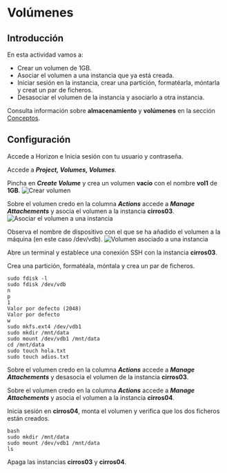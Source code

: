 # Volúmenes
## Introducción
En esta actividad vamos a:

- Crear un volumen de 1GB.
- Asociar el volumen a una instancia que ya está creada.
- Iniciar sesión en la instancia, crear una partición, formatéarla, móntarla y creat un par de ficheros.
- Desasociar el volumen de la instancia y asociarlo a otra instancia.

Consulta información sobre **almacenamiento** y **volúmenes** en la sección [Conceptos](../../../09-Conceptos/Conceptos.md#almacenamiento).

## Configuración
Accede a Horizon e Inicia sesión con tu usuario y contraseña.

Accede a  ***Project, Volumes, Volumes***.

Pincha en ***Create Volume*** y crea un volumen **vacío** con el nombre **vol1** de **1GB**.
![Crear volumen](img/vol01_1.png)

Sobre el volumen credo en la columna ***Actions***  accede a ***Manage Attachements*** y asocia el volumen a la instancia **cirros03**.
![Asociar el volumen a una instancia](img/vol01_2.png)

Observa el nombre de dispositivo con el que se ha añadido el volumen a la máquina (en este caso /dev/vdb).
![Volumen asociado a una instancia](img/vol01_3.png)

Abre un terminal y establece una conexión SSH con la instancia **cirros03**.

Crea una partición, formatéala, móntala y crea un par de ficheros.

```
sudo fdisk -l
sudo fdisk /dev/vdb
n
p
1
Valor por defecto (2048)
Valor por defecto
w
sudo mkfs.ext4 /dev/vdb1
sudo mkdir /mnt/data
sudo mount /dev/vdb1 /mnt/data
cd /mnt/data
sudo touch hola.txt
sudo touch adios.txt
```

Sobre el volumen credo en la columna ***Actions***  accede a ***Manage Attachements*** y desasocia el volumen de la instancia **cirros03**.

Sobre el volumen credo en la columna ***Actions***  accede a ***Manage Attachements*** y asocia el volumen a la instancia **cirros04**.

Inicia sesión en **cirros04**, monta el volumen y verifica que los dos ficheros están creados.

``` 
bash
sudo mkdir /mnt/data
sudo mount /dev/vdb1 /mnt/data
ls
``` 

Apaga las instancias **cirros03** y **cirros04**.